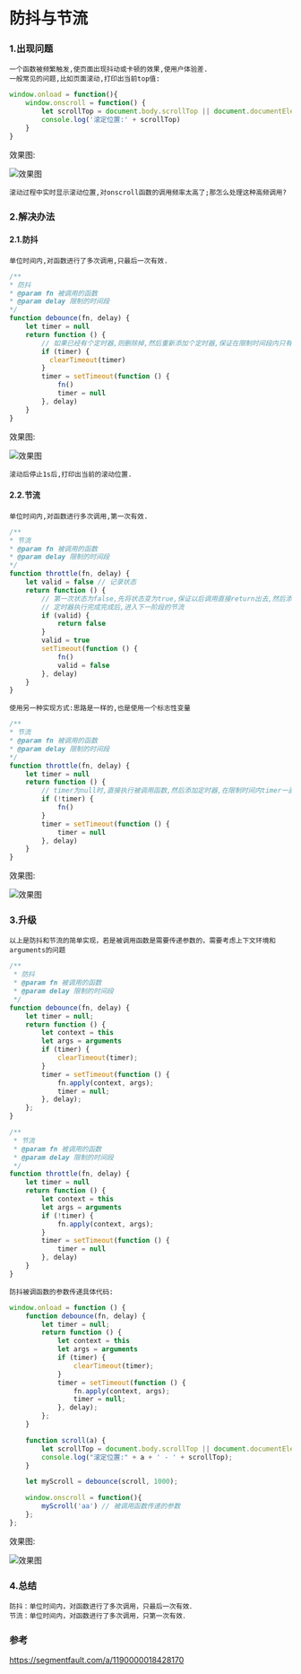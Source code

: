 # 防抖与节流

### 1.出现问题

    一个函数被频繁触发,使页面出现抖动或卡顿的效果,使用户体验差.
    一般常见的问题,比如页面滚动,打印出当前top值:

```javascript
window.onload = function(){
    window.onscroll = function() {
        let scrollTop = document.body.scrollTop || document.documentElement.scrollTop
        console.log('滚定位置:' + scrollTop)
    }
}
```

效果图:

![效果图](./imgs/实时计算滚动高度.gif)

    滚动过程中实时显示滚动位置,对onscroll函数的调用频率太高了;那怎么处理这种高频调用?

### 2.解决办法

  #### 2.1.防抖

    单位时间内,对函数进行了多次调用,只最后一次有效.

  ```javascript
  /**
  * 防抖
  * @param fn 被调用的函数
  * @param delay 限制的时间段
  */
  function debounce(fn, delay) {
      let timer = null
      return function () {
          // 如果已经有个定时器,则删除掉,然后重新添加个定时器,保证在限制时间段内只有一个定时器
          if (timer) {
            clearTimeout(timer)
          }
          timer = setTimeout(function () {
              fn()
              timer = null
          }, delay)
      }
  }
  ```

效果图:

![效果图](./imgs/抖动效果图.gif)

    滚动后停止1s后,打印出当前的滚动位置.

  #### 2.2.节流
    
    单位时间内,对函数进行多次调用,第一次有效.

  ```javascript
  /**
  * 节流
  * @param fn 被调用的函数
  * @param delay 限制的时间段
  */
  function throttle(fn, delay) {
      let valid = false // 记录状态
      return function () {
          // 第一次状态为false,先将状态变为true,保证以后调用直接return出去,然后添加定时器,定时器回调里执行需要执行的函数,并将状态改为初始状态
          // 定时器执行完成完成后,进入下一阶段的节流
          if (valid) {
              return false
          }
          valid = true
          setTimeout(function () {
              fn()
              valid = false
          }, delay)
      }
  }
  ```
  
    使用另一种实现方式:思路是一样的,也是使用一个标志性变量

  ```javascript
  /**
  * 节流
  * @param fn 被调用的函数
  * @param delay 限制的时间段
  */
  function throttle(fn, delay) {
      let timer = null 
      return function () {
          // timer为null时,直接执行被调用函数,然后添加定时器,在限制时间内timer一直有值,知道定时器回调执行,timer的值被重置,若再调用函数,则进入下一阶段的节流
          if (!timer) {
              fn()
          }
          timer = setTimeout(function () {
              timer = null
          }, delay)
      }
  }
  ```

效果图:

![效果图](./imgs/节流效果图.gif)

### 3.升级

    以上是防抖和节流的简单实现，若是被调用函数是需要传递参数的，需要考虑上下文环境和arguments的问题

```javascript
/**
 * 防抖
 * @param fn 被调用的函数
 * @param delay 限制的时间段
 */
function debounce(fn, delay) {
    let timer = null;
    return function () {
        let context = this
        let args = arguments
        if (timer) {
            clearTimeout(timer);
        }
        timer = setTimeout(function () {
            fn.apply(context, args);
            timer = null;
        }, delay);
    };
}

/**
 * 节流
 * @param fn 被调用的函数
 * @param delay 限制的时间段
 */
function throttle(fn, delay) {
    let timer = null 
    return function () {
        let context = this
        let args = arguments
        if (!timer) {
            fn.apply(context, args);
        }
        timer = setTimeout(function () {
            timer = null
        }, delay)
    }
}
```
    防抖被调函数的参数传递具体代码:

```javascript
window.onload = function () {
    function debounce(fn, delay) {
        let timer = null;
        return function () {
            let context = this
            let args = arguments
            if (timer) {
                clearTimeout(timer);
            }
            timer = setTimeout(function () {
                fn.apply(context, args);
                timer = null;
            }, delay);
        };
    }

    function scroll(a) {
        let scrollTop = document.body.scrollTop || document.documentElement.scrollTop;
        console.log("滚定位置:" + a + ' - ' + scrollTop);
    }

    let myScroll = debounce(scroll, 1000);

    window.onscroll = function(){
        myScroll('aa') // 被调用函数传递的参数
    };
};
```

效果图:

![效果图](./imgs/防抖被调用函数传参.gif)

### 4.总结

    防抖：单位时间内，对函数进行了多次调用，只最后一次有效．
    节流：单位时间内，对函数进行了多次调用，只第一次有效．


### 参考
 https://segmentfault.com/a/1190000018428170
